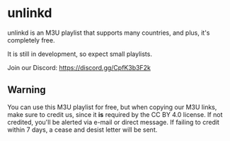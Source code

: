 # unlinkd
unlinkd is an M3U playlist that supports many countries, and plus, it's completely free.

It is still in development, so expect small playlists.

Join our Discord: https://discord.gg/CpfK3b3F2k

## Warning
You can use this M3U playlist for free, but when copying our M3U links, make sure to credit us, since it **is** required by the CC BY 4.0 license. If not credited, you'll be alerted via e-mail or direct message. If failing to credit within 7 days, a cease and desist letter will be sent.
